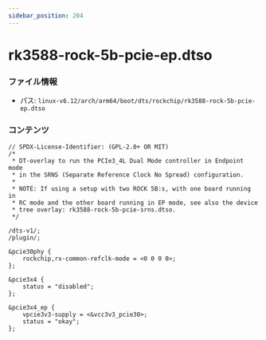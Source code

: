 ```yaml
---
sidebar_position: 204
---
```

# rk3588-rock-5b-pcie-ep.dtso

### ファイル情報

- パス: `linux-v6.12/arch/arm64/boot/dts/rockchip/rk3588-rock-5b-pcie-ep.dtso`

### コンテンツ

```dtso
// SPDX-License-Identifier: (GPL-2.0+ OR MIT)
/*
 * DT-overlay to run the PCIe3_4L Dual Mode controller in Endpoint mode
 * in the SRNS (Separate Reference Clock No Spread) configuration.
 *
 * NOTE: If using a setup with two ROCK 5B:s, with one board running in
 * RC mode and the other board running in EP mode, see also the device
 * tree overlay: rk3588-rock-5b-pcie-srns.dtso.
 */

/dts-v1/;
/plugin/;

&pcie30phy {
	rockchip,rx-common-refclk-mode = <0 0 0 0>;
};

&pcie3x4 {
	status = "disabled";
};

&pcie3x4_ep {
	vpcie3v3-supply = <&vcc3v3_pcie30>;
	status = "okay";
};

```
